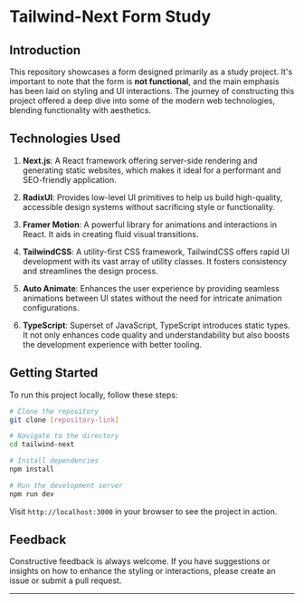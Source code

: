 # Tailwind-Next Form Study

## Introduction

This repository showcases a form designed primarily as a study project. It's important to note that the form is **not functional**, and the main emphasis has been laid on styling and UI interactions. The journey of constructing this project offered a deep dive into some of the modern web technologies, blending functionality with aesthetics.

## Technologies Used

1. **Next.js**: A React framework offering server-side rendering and generating static websites, which makes it ideal for a performant and SEO-friendly application.
 
2. **RadixUI**: Provides low-level UI primitives to help us build high-quality, accessible design systems without sacrificing style or functionality.

3. **Framer Motion**: A powerful library for animations and interactions in React. It aids in creating fluid visual transitions.

4. **TailwindCSS**: A utility-first CSS framework, TailwindCSS offers rapid UI development with its vast array of utility classes. It fosters consistency and streamlines the design process.

5. **Auto Animate**: Enhances the user experience by providing seamless animations between UI states without the need for intricate animation configurations.

6. **TypeScript**: Superset of JavaScript, TypeScript introduces static types. It not only enhances code quality and understandability but also boosts the development experience with better tooling.

## Getting Started

To run this project locally, follow these steps:

```bash
# Clone the repository
git clone [repository-link]

# Navigate to the directory
cd tailwind-next

# Install dependencies
npm install

# Run the development server
npm run dev
```

Visit `http://localhost:3000` in your browser to see the project in action.

## Feedback

Constructive feedback is always welcome. If you have suggestions or insights on how to enhance the styling or interactions, please create an issue or submit a pull request.

---


